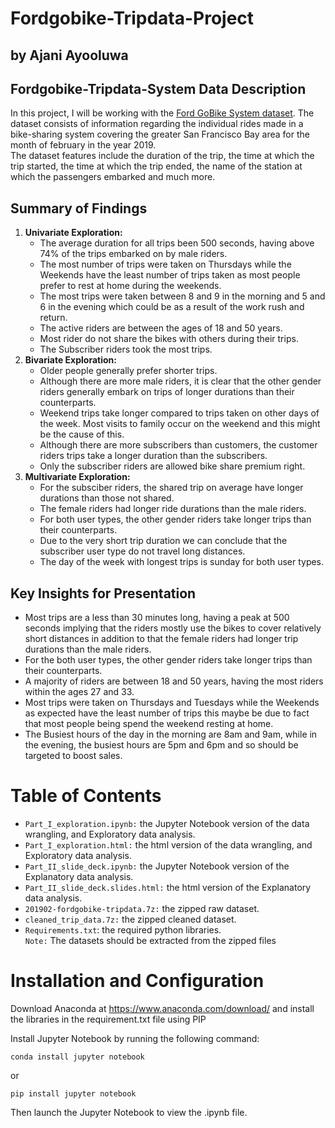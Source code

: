# Fordgobike-Tripdata-Project
## by Ajani Ayooluwa
## Fordgobike-Tripdata-System Data Description
In this project, I will be working with the [Ford GoBike System dataset](https://www.google.com/url?q=https://video.udacity-data.com/topher/2020/October/5f91cf38_201902-fordgobike-tripdata/201902-fordgobike-tripdata.csv&sa=D&source=editors&ust=1664451931435624&usg=AOvVaw0JRo4WtCpd1Mt2Oy5dF7ee). The dataset consists of information regarding the individual rides made in a bike-sharing system covering the greater San Francisco Bay area for the month of february in the year 2019.<br>
The dataset features include the duration of the trip, the time at which the trip started, the time at which the trip ended, the name of the station at which the passengers embarked and much more.
## Summary of Findings
1. __Univariate Exploration:__
    - The average duration for all trips been 500 seconds, having above 74% of the trips embarked on by male riders. 
    - The most number of trips were taken on Thursdays while the Weekends have the least number of trips taken as most people prefer to rest at home during the weekends. 
    - The most trips were taken between 8 and 9 in the morning and 5 and 6 in the evening which could be as a result of the work rush and return. 
    - The active riders are between the ages of 18 and 50 years.
    - Most rider do not share the bikes with others during their trips.
    - The Subscriber riders took the most trips.
2. __Bivariate Exploration:__
    - Older people generally prefer shorter trips.
    - Although there are more male riders, it is clear that the other gender riders generally embark on trips of longer durations than their counterparts.
    - Weekend trips take longer compared to trips taken on other days of the week. Most visits to family occur on the weekend and this might be the cause of this.
    - Although there are more subscribers than customers, the customer riders trips take a longer duration than the subscribers.
    - Only the subscriber riders are allowed bike share premium right.
3. __Multivariate Exploration:__
    - For the subsciber riders, the shared trip on average have longer durations than those not shared.
    - The female riders had longer ride durations than the male riders. 
    - For both user types, the other gender riders take longer trips than their counterparts.
    - Due to the very short trip duration we can conclude that the subscriber user type do not travel long distances. 
    - The day of the week with longest trips is sunday for both user types.

## Key Insights for Presentation
- Most trips are a less than 30 minutes long, having a peak at 500 seconds implying that the riders mostly use the bikes to cover relatively short distances in addition to that the female riders had longer trip durations than the male riders. 
- For the both user types, the other gender riders take longer trips than their counterparts.
- A majority of riders are between 18 and 50 years, having the most riders within the ages 27 and 33.
- Most trips were taken on Thursdays and Tuesdays while the Weekends as expected have the least number of trips this maybe be due to fact that most people being spend the weekend resting at home.
- The Busiest hours of the day in the morning are 8am and 9am, while in the evening, the busiest hours are 5pm and 6pm and so should be targeted to boost sales.

# Table of Contents
- `Part_I_exploration.ipynb:` the Jupyter Notebook version of the data wrangling, and Exploratory data analysis.
- `Part_I_exploration.html:` the html version of the data wrangling, and Exploratory data analysis.
- `Part_II_slide_deck.ipynb:` the Jupyter Notebook version of the Explanatory data analysis.
- `Part_II_slide_deck.slides.html:` the html version of the Explanatory data analysis.
- `201902-fordgobike-tripdata.7z:` the zipped raw dataset.
- `cleaned_trip_data.7z:` the zipped cleaned dataset.
- `Requirements.txt`: the required python libraries.<br>
`Note:` The datasets should be extracted from the zipped files

# Installation and Configuration
Download Anaconda at https://www.anaconda.com/download/ and install the libraries in the requirement.txt file using PIP

Install Jupyter Notebook by running the following command:
```
conda install jupyter notebook
```
or
```
pip install jupyter notebook
```

Then launch the Jupyter Notebook to view the .ipynb file.

